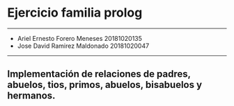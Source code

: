 # Ejercicio familia prolog
---
- Ariel Ernesto Forero Meneses 20181020135  
- Jose David Ramirez Maldonado 20181020047 
---
Implementación de relaciones de padres, abuelos, tios, primos, abuelos, bisabuelos y hermanos.
---

